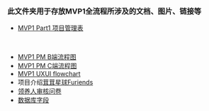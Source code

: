 ### 此文件夹用于存放MVP1全流程所涉及的文档、图片、链接等 

- [MVP1 Part1 项目管理表](https://github.com/Furiends/PM/blob/main/productRequirements/project_management_MVP1_part1.md)
<br>

- [MVP1 PM B端流程图](https://www.processon.com/view/link/62725b6e079129397f328d3c)
- [MVP1 PM C端流程图](https://www.processon.com/view/link/626eec286376891e1c1f4298)
- [MVP1 UXUI flowchart](https://miro.com/welcomeonboard/NUtxT1QxM0tMQ2ZwWXZtaHQ0ZGZvclRGUVkyNUVxd0Fsd3duS05FeEltVkN6WVRNcnZPeTVqUEVndmdwMER2Q3wzNDU4NzY0NTIyNjYwNzg0NzQ4?share_link_id=451223669838)
- 项目介绍[茸茸星球Furiends](https://github.com/Furiends/Media/blob/main/Resource/茸茸星球Furiends%202.0.docx)
- [领养人审核问卷](https://github.com/Furiends/NPO/blob/main/领养人审核问卷.md)
- [数据库字段]()
